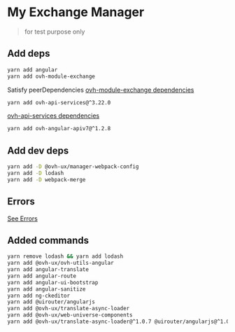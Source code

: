 # My Exchange Manager

> for test purpose only

## Add deps

```sh
yarn add angular
yarn add ovh-module-exchange
```

Satisfy peerDependencies
[ovh-module-exchange dependencies](https://github.com/ovh-ux/ovh-module-exchange/blob/master/package.json#L46)

```sh
yarn add ovh-api-services@^3.22.0
```

[ovh-api-services dependencies](https://github.com/ovh-ux/ovh-api-services/blob/master/package.json#L42)

```sh
yarn add ovh-angular-apiv7@^1.2.8
```


## Add dev deps

```sh
yarn add -D @ovh-ux/manager-webpack-config
yarn add -D lodash
yarn add -D webpack-merge
```

## Errors
[See Errors](ERRORS.md)



## Added commands

```sh
yarn remove lodash && yarn add lodash
yarn add @ovh-ux/ovh-utils-angular
yarn add angular-translate
yarn add angular-route
yarn add angular-ui-bootstrap
yarn add angular-sanitize
yarn add ng-ckeditor
yarn add @uirouter/angularjs
yarn add @ovh-ux/translate-async-loader
yarn add @ovh-ux/web-universe-components
yarn add @ovh-ux/translate-async-loader@^1.0.7 @uirouter/angularjs@^1.0.0 URIjs@^1.14.0 angular@~1.6.10 angular-translate@^2.18.1 angular-xeditable@^0.9.0 chart.js@^2.7.2 chartjs-plugin-zoom@^0.5.0 ipaddr.js jquery@^2.1.3 justgage@^1.2.2 lodash@^3.10.1 moment@^2.16.0 ovh-angular-http@^3.0.1 ovh-angular-swimming-poll@^3.0.1 ovh-api-services@^3.24.0 punycode@^1.2.4
```
